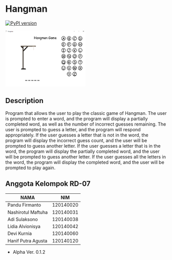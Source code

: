 # Hangman 
[![PyPI version](https://badge.fury.io/py/pygame.svg)](https://badge.fury.io/py/pygame)

<a align="center" href="https://github.com/adislksn/Hangman" target="_blank"><img src="assets/HangImage.png" alt="Game Demo Display" style="height: 175px !important;width: 250px !important;" ></a>

## Description
Program that allows the user to play the classic game of Hangman. The user is prompted to enter a word, and the program will display a partially completed word, as well as the number of incorrect guesses remaining. The user is prompted to guess a letter, and the program will respond appropriately. If the user guesses a letter that is not in the word, the program will display the incorrect guess count, and the user will be prompted to guess another letter. If the user guesses a letter that is in the word, the program will display the partially completed word, and the user will be prompted to guess another letter. If the user guesses all the letters in the word, the program will display the completed word, and the user will be prompted to play again.

## Anggota Kelompok RD-07
|        NAMA         |     NIM    |
| ------------------- | ---------- |
| Pandu Firmanto      | 120140020  |
| Nashirotul Maftuha  | 120140031  |
| Adi Sulaksono       | 120140038  |
| Lidia Alvionisya    | 120140042  |
| Devi Kurnia         | 120140060  |
| Hanif Putra Agusta  | 120140120  |

- Alpha Ver. 0.1.2